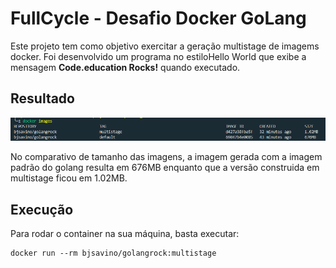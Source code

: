 # FullCycle - Desafio Docker GoLang

Este projeto tem como objetivo exercitar a geração multistage de imagems docker.
Foi desenvolvido um programa no estiloHello World que exibe a mensagem <strong>Code.education Rocks!</strong> quando executado.

## Resultado

<p align="center">
    <img alt="print size" src=".github/dockersize.png">
</p>

No comparativo de tamanho das imagens, a imagem gerada com a imagem padrão do golang resulta em 676MB enquanto que a versão construida em multistage ficou em 1.02MB.

## Execução

Para rodar o container na sua máquina, basta executar:

```
docker run --rm bjsavino/golangrock:multistage 
```

